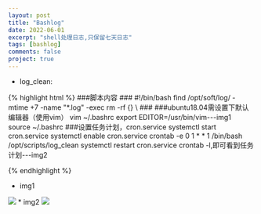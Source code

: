 ```yaml
---
layout: post
title: "Bashlog"
date: 2022-06-01
excerpt: "shell处理日志,只保留七天日志"
tags: [bashlog]
comments: false
project: true
---
```


* log_clean:  
<div class="changshu">
{% highlight html %}
###脚本内容
###
#!/bin/bash  
find /opt/soft/log/ -mtime +7 -name "*.log" -exec rm -rf {} \
###
###ubuntu18.04需设置下默认编辑器（使用vim）  
vim ~/.bashrc  
export EDITOR=/usr/bin/vim---img1
source ~/.bashrc  
###设置任务计划，cron.service    
systemctl start cron.service
systemctl enable cron.service  
crontab -e  
0 1 * * 1 /bin/bash /opt/scripts/log_clean 
systemctl restart cron.service  
crontab -l,即可看到任务计划---img2

{% endhighlight %}</div>
* img1
<img src="https://user-images.githubusercontent.com/80735002/171380268-76df4779-ead4-40b4-bf7c-c7f7255ab0da.png">
* img2
<img src="https://user-images.githubusercontent.com/80735002/171380168-7b9d0ac3-4cf1-4765-bc37-cfae86504a56.png">



    


